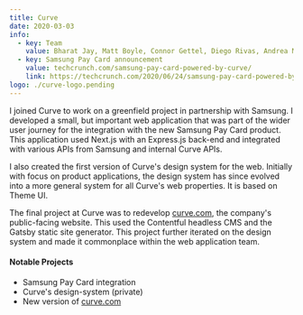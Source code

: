 ```yaml
---
title: Curve
date: 2020-03-03
info:
  - key: Team
    value: Bharat Jay, Matt Boyle, Connor Gettel, Diego Rivas, Andrea Medda, Filcho Dragunchev, Dimitry Theulings
  - key: Samsung Pay Card announcement
    value: techcrunch.com/samsung-pay-card-powered-by-curve/
    link: https://techcrunch.com/2020/06/24/samsung-pay-card-powered-by-curve/
logo: ./curve-logo.pending
---
```


I joined Curve to work on a greenfield project in partnership with Samsung. I developed a small, but important web application that was part of the wider user journey for the integration with the new Samsung Pay Card product. This application used Next.js with an Express.js back-end and integrated with various APIs from Samsung and internal Curve APIs.

I also created the first version of Curve's design system for the web. Initially with focus on product applications, the design system has since evolved into a more general system for all Curve's web properties. It is based on Theme UI.

The final project at Curve was to redevelop [curve.com](https://curve.com), the company's public-facing website. This used the Contentful headless CMS and the Gatsby static site generator. This project further iterated on the design system and made it commonplace within the web application team.

#### Notable Projects

- Samsung Pay Card integration
- Curve's design-system (private)
- New version of [curve.com](https://curve.com)
